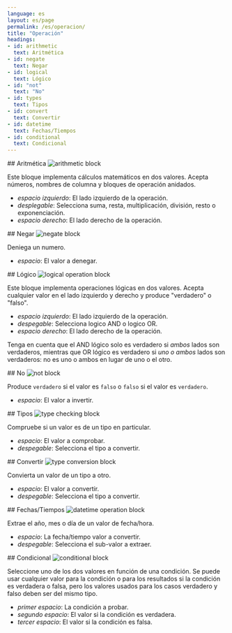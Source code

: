 ```yaml
---
language: es
layout: es/page
permalink: /es/operacion/
title: "Operación"
headings:
- id: arithmetic
  text: Aritmética
- id: negate
  text: Negar
- id: logical
  text: Lógico
- id: "not"
  text: "No"
- id: types
  text: Tipos
- id: convert
  text: Convertir
- id: datetime
  text: Fechas/Tiempos
- id: conditional
  text: Condicional
---
```


<div id="arithmetic" markdown="1">
## Aritmética

<img class="block" src="{{page.permalink | append: 'arithmetic.svg' | relative_url}}" alt="arithmetic block"/>

Este bloque implementa cálculos matemáticos en dos valores.
Acepta números, nombres de columna y bloques de operación anidados.

- *espacio izquierdo*: El lado izquierdo de la operación.
- *desplegable*: Selecciona suma, resta, multiplicación, división, resto o exponenciación.
- *espacio derecho*: El lado derecho de la operación.
</div>

<div id="negate" markdown="1">
## Negar

<img class="block" src="{{page.permalink | append: 'negate.svg' | relative_url}}" alt="negate block"/>

Deniega un numero.

- *espacio*: El valor a denegar.
</div>

<div id="logical" markdown="1">
## Lógico

<img class="block" src="{{page.permalink | append: 'logical_op.svg' | relative_url}}" alt="logical operation block"/>

Este bloque implementa operaciones lógicas en dos valores.
Acepta cualquier valor en el lado izquierdo y derecho
y produce "verdadero" o "falso".

- *espacio izquierdo*: El lado izquierdo de la operación.
- *despegable*: Selecciona logico AND o logico OR.
- *espacio derecho*: El lado derecho de la operación.

Tenga en cuenta que el AND lógico solo es verdadero si *ambos* lados son verdaderos, mientras que OR lógico es verdadero si *uno o ambos* lados son verdaderos: no es uno o ambos en lugar de uno o el otro.
</div>

<div id="not" markdown="1">
## No

<img class="block" src="{{page.permalink | append: 'not.svg' | relative_url}}" alt="not block"/>

Produce `verdadero` si el valor es `falso` o `falso` si el valor es `verdadero`.

- *espacio*: El valor a invertir.
</div>

<div id="type" markdown="1">
## Tipos

<img class="block" src="{{page.permalink | append: 'type_check.svg' | relative_url}}" alt="type checking block"/>

Compruebe si un valor es de un tipo en particular.

- *espacio*: El valor a comprobar.
- *despegable*: Selecciona el tipo a convertir.
</div>

<div id="convert" markdown="1">
## Convertir

<img class="block" src="{{page.permalink | append: 'type_convert.svg' | relative_url}}" alt="type conversion block"/>

Convierta un valor de un tipo a otro.

- *espacio*: El valor a convertir.
- *despegable*: Selecciona el tipo a convertir.
</div>

<div id="datetime" markdown="1">
## Fechas/Tiempos

<img class="block" src="{{page.permalink | append: 'datetime_op.svg' | relative_url}}" alt="datetime operation block"/>

Extrae el año, mes o día de un valor de fecha/hora.

- *espacio*: La fecha/tiempo valor a convertir.
- *despegable*: Selecciona el sub-valor a extraer.
</div>

<div id="conditional" markdown="1">
## Condicional

<img class="block" src="{{page.permalink | append: 'conditional.svg' | relative_url}}" alt="conditional block"/>

Seleccione uno de los dos valores en función de una condición.
Se puede usar cualquier valor para la condición o para los resultados si la condición es verdadera o falsa,
pero los valores usados para los casos verdadero y falso deben ser del mismo tipo.

- *primer espacio*: La condición a probar.
- *segundo espacio*: El valor si la condición es verdadera.
- *tercer espacio*: El valor si la condición es falsa.
</div>
